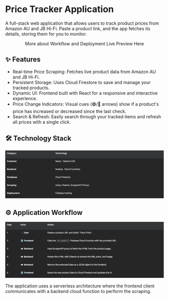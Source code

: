 # Price Tracker Application

A full-stack web application that allows users to track product prices from Amazon AU and JB Hi-Fi. Paste a product link, and the app fetches its details, storing them for you to monitor.

<p align="center">

<a href="https://ficcc.github.io/tracker/" style="text-decoration: none;">
More about Workflow and Deployment
</a>

<a href="https://web-tracker-312f2.web.app/" style="text-decoration: none;">
Live Preview Here
</a>

</p>

## ✨ Features

- Real-time Price Scraping: Fetches live product data from Amazon AU and JB Hi-Fi.
- Persistent Storage: Uses Cloud Firestore to save and manage your tracked products.
- Dynamic UI: Frontend built with React for a responsive and interactive experience.
- Price Change Indicators: Visual cues (🟢/🔴 arrows) show if a product's price has increased or decreased since the last check.
- Search & Refresh: Easily search through your tracked items and refresh all prices with a single click.

## 🛠️ Technology Stack

![alt text](image.png)

## ⚙️ Application Workflow

![alt text](image-1.png)

The application uses a serverless architecture where the frontend client communicates with a backend cloud function to perform the scraping.

